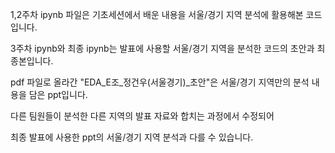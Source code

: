 1,2주차 ipynb 파일은 기초세션에서 배운 내용을 서울/경기 지역 분석에 활용해본 코드입니다.

3주차 ipynb와 최종 ipynb는 발표에 사용할 서울/경기 지역을 분석한 코드의 초안과 최종본입니다.

pdf 파일로 올라간 "EDA_E조_정건우(서울경기)_초안"은 서울/경기 지역만의 분석 내용을 담은 ppt입니다.

다른 팀원들이 분석한 다른 지역의 발표 자료와 합치는 과정에서 수정되어

최종 발표에 사용한 ppt의 서울/경기 지역 분석과 다를 수 있습니다.
